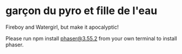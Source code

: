 # garçon du pyro et fille de l'eau

Fireboy and Watergirl, but make it apocalyptic!

Please run npm install phaser@3.55.2 from your own terminal to install phaser.